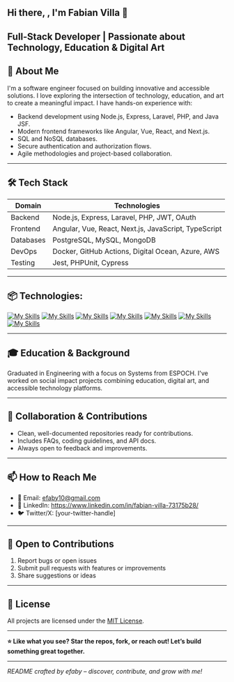 ## Hi there, , I'm Fabian Villa  👋

**Full‑Stack Developer | Passionate about Technology, Education & Digital Art**
---

## 🚀 About Me

I'm a software engineer focused on building innovative and accessible solutions. I love exploring the intersection of technology, education, and art to create a meaningful impact. I have hands-on experience with:

- Backend development using Node.js, Express, Laravel, PHP, and Java JSF.
- Modern frontend frameworks like Angular, Vue, React, and Next.js.
- SQL and NoSQL databases.
- Secure authentication and authorization flows.
- Agile methodologies and project-based collaboration.

---

## 🛠️ Tech Stack

| Domain         | Technologies                                            |
|----------------|---------------------------------------------------------|
| Backend        | Node.js, Express, Laravel, PHP, JWT, OAuth              |
| Frontend       | Angular, Vue,  React, Next.js, JavaScript, TypeScript   |
| Databases      | PostgreSQL, MySQL, MongoDB                              |
| DevOps         | Docker, GitHub Actions, Digital Ocean, Azure, AWS       |
| Testing        | Jest, PHPUnit, Cypress                                  |

---

## 📦 Technologies:

[![My Skills](https://skillicons.dev/icons?i=js,html,css,bootstrap)](https://skillicons.dev)
[![My Skills](https://skillicons.dev/icons?i=angular,vue,react,nextjs)](https://skillicons.dev)
[![My Skills](https://skillicons.dev/icons?i=php,nodejs,java)](https://skillicons.dev)
[![My Skills](https://skillicons.dev/icons?i=laravel,symfony,express,nestjs)](https://skillicons.dev)
[![My Skills](https://skillicons.dev/icons?i=postgres,mysql,mongo)](https://skillicons.dev)
[![My Skills](https://skillicons.dev/icons?i=github,vscode,figma,postman)](https://skillicons.dev)
[![My Skills](https://skillicons.dev/icons?i=docker,terraform,aws,azure,digitalocean)](https://skillicons.dev)

---

## 🎓 Education & Background

Graduated in Engineering with a focus on Systems from ESPOCH. I've worked on social impact projects combining education, digital art, and accessible technology platforms.

---

## 👥 Collaboration & Contributions

- Clean, well-documented repositories ready for contributions.
- Includes FAQs, coding guidelines, and API docs.
- Always open to feedback and improvements.

---

## 📫 How to Reach Me

- 📧 Email: efaby10@gmail.com  
- 🔗 LinkedIn: https://www.linkedin.com/in/fabian-villa-73175b28/  
- 🐦 Twitter/X: [your-twitter-handle]

---

## 🤝 Open to Contributions

1. Report bugs or open issues  
2. Submit pull requests with features or improvements  
3. Share suggestions or ideas

---

## 📄 License

All projects are licensed under the [MIT License](LICENSE).

---

**⭐️ Like what you see? Star the repos, fork, or reach out! Let’s build something great together.**

---

*README crafted by efaby – discover, contribute, and grow with me!*
